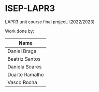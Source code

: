 # ISEP-LAPR3
LAPR3 unit course final project. (2022/2023)

Work done by:

| Name  |
|-----------|
| Daniel Braga   |
| Beatriz Santos   |
| Daniela Soares   |
| Duarte Ramalho   |
| Vasco Rocha   |
